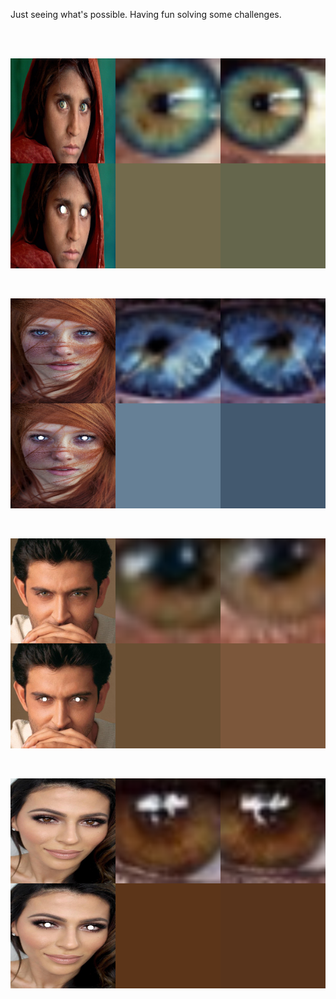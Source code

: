 
Just seeing what's possible. Having fun solving some challenges.


<br>
<br>


![alt text](https://raw.githubusercontent.com/tjbergstrom/eye-gaze-tracking/master/images/tmp_0.png)

<br>

![alt text](https://raw.githubusercontent.com/tjbergstrom/eye-gaze-tracking/master/images/tmp_1.png)

<br>

![alt text](https://raw.githubusercontent.com/tjbergstrom/eye-gaze-tracking/master/images/tmp_2.png)

<br>

![alt text](https://raw.githubusercontent.com/tjbergstrom/eye-gaze-tracking/master/images/tmp_3.png)





